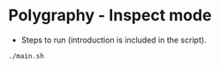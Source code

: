 # Polygraphy - Inspect mode

+ Steps to run (introduction is included in the script).

```bash
./main.sh
```
